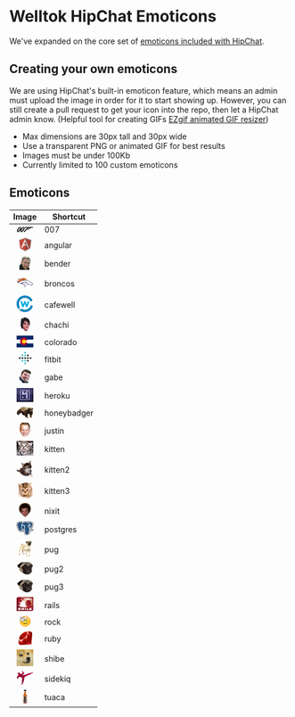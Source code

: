 # Welltok HipChat Emoticons

We've expanded on the core set of [emoticons included with HipChat](http://hipchat-emoticons.nyh.name).

## Creating your own emoticons

We are using HipChat's built-in emoticon feature, which means an admin must upload the image in order for it to start showing up. However, you can still create a pull request to get your icon into the repo, then let a HipChat admin know. (Helpful tool for creating GIFs [EZgif animated GIF resizer](http://ezgif.com/resize))

* Max dimensions are 30px tall and 30px wide
* Use a transparent PNG or animated GIF for best results
* Images must be under 100Kb
* Currently limited to 100 custom emoticons

## Emoticons

| Image                                     | Shortcut    |
| :-------------------------------------:   | ----------- |
| ![007](emoticons/007.png)                 | 007         |
| ![angular](emoticons/angular.png)         | angular     |
| ![bender](emoticons/bender.png)           | bender      |
| ![broncos](emoticons/broncos.png)         | broncos     |
| ![cafewell](emoticons/cafewell.png)       | cafewell    |
| ![chachi](emoticons/chachi.png)           | chachi      |
| ![colorado](emoticons/colorado.png)       | colorado    |
| ![fitbit](emoticons/fitbit.png)           | fitbit      |
| ![gabe](emoticons/gabe.png)               | gabe        |
| ![heroku](emoticons/heroku.png)           | heroku      |
| ![honeybadger](emoticons/honeybadger.png) | honeybadger |
| ![justin](emoticons/justin.png)           | justin      |
| ![kitten](emoticons/kitten.png)           | kitten      |
| ![kitten2](emoticons/kitten2.png)         | kitten2     |
| ![kitten3](emoticons/kitten3.png)         | kitten3     |
| ![nixit](emoticons/nixit.png)             | nixit       |
| ![postgres](emoticons/postgres.png)       | postgres    |
| ![pug](emoticons/pug.png)                 | pug         |
| ![pug2](emoticons/pug2.png)               | pug2        |
| ![pug3](emoticons/pug2.png)               | pug3        |
| ![rails](emoticons/rails.png)             | rails       |
| ![rock](emoticons/rock.gif)               | rock        |
| ![ruby](emoticons/ruby.png)               | ruby        |
| ![shibe](emoticons/shibe.gif)             | shibe       |
| ![sidekiq](emoticons/sidekiq.png)         | sidekiq     |
| ![tuaca](emoticons/tuaca.png)             | tuaca       |
